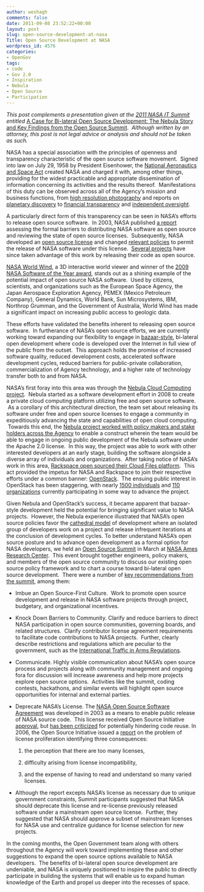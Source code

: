 ```yaml
---
author: weshagh
comments: false
date: 2011-09-08 23:52:22+00:00
layout: post
slug: open-source-development-at-nasa
Title: Open Source Development at NASA
wordpress_id: 4576
categories:
- OpenGov
tags:
- code
- Gov 2.0
- Inspiration
- Nebula
- Open Source
- Participation
---
```


_This post complements a presentation given at the [2011 NASA IT Summit](http://www.nasa.gov/offices/ocio/itsummit/) entitled_ [A Case for Bi-lateral Open Source Development: The Nebula Story and Key Findings from the Open Source Summit](http://open.nasa.gov/william/open-source-presentation).  _Although written by an attorney, this post is not legal advice or analysis and should not be taken as such._




NASA has a special association with the principles of openness and transparency characteristic of the open source software movement.  Signed into law on July 29, 1958 by President Eisenhower, the [National Aeronautics and Space Act](http://www.nasa.gov/offices/ogc/about/space_act1.html) created NASA and charged it with, among other things, providing for the widest practicable and appropriate dissemination of information concerning its activities and the results thereof.  Manifestations of this duty can be observed across all of the Agency’s mission and business functions, from [high resolution photography](http://www.nasa.gov/multimedia/imagegallery/iotd.html) and reports on [planetary discovery](http://kepler.nasa.gov/Mission/discoveries/) to [financial transparency](http://www.nasa.gov/offices/ocfo/budget/fin_rpts.html) and [independent oversight](http://oig.nasa.gov/audits/reports/FY11/index.html).




A particularly direct form of this transparency can be seen in NASA’s efforts to release open source software.  In 2003, NASA published [a report](http://ntrs.nasa.gov/archive/nasa/casi.ntrs.nasa.gov/20030054432_2003061119.pdf) assessing the formal barriers to distributing NASA software as open source and reviewing the state of open source licenses.  Subsequently, NASA developed an [open source license](http://ti.arc.nasa.gov/opensource/nosa/) and changed [relevant policies](http://nodis3.gsfc.nasa.gov/displayDir.cfm?t=NPR&c=2210&s=1C) to permit the release of NASA software under this license.  [Several projects](http://ti.arc.nasa.gov/opensource/projects/) have since taken advantage of this work by releasing their code as open source.




[NASA World Wind](http://worldwind.arc.nasa.gov/java/), a 3D interactive world viewer and winner of the [2009 NASA Software of the Year award](http://www.nasa.gov/offices/oce/icb/winners/soy/2009_soy.html), stands out as a shining example of the potential impact of open source NASA software.  Used by citizens, scientists, and organizations such as the European Space Agency, the Japan Aerospace Exploration Agency, PEMEX (Mexico Petroleum Company), General Dynamics, World Bank, Sun Microsystems, IBM, Northrop Grumman, and the Government of Australia, World Wind has made a significant impact on increasing public access to geologic data.




These efforts have validated the benefits inherent to releasing open source software.  In furtherance of NASA’s open source efforts, we are currently working toward expanding our flexibility to engage in [bazaar-style](http://catb.org/~esr/writings/homesteading/cathedral-bazaar/), bi-lateral open development where code is developed over the Internet in full view of the public from the outset.  This approach holds the promise of increased software quality, reduced development costs, accelerated software development cycles, reduced barriers for public-private collaboration, commercialization of Agency technology, and a higher rate of technology transfer both to and from NASA.




NASA’s first foray into this area was through the [Nebula Cloud Computing project](http://nebula.nasa.gov/).  Nebula started as a software development effort in 2008 to create a private cloud computing platform utilizing free and open source software.  As a corollary of this architectural direction, the team set about releasing its software under free and open source licenses to engage a community in expeditiously advancing the state and capabilities of open cloud computing.  Towards this end, the [Nebula project worked with policy makers and stake holders across the Agency](http://nodis3.gsfc.nasa.gov/NRW_Docs/NRW_2210-35_.pdf) to enable a construct wherein the team would be able to engage in ongoing public development of the Nebula software under the Apache 2.0 license.  In this way, the project was able to work with other interested developers at an early stage, building the software alongside a diverse array of individuals and organizations.  After taking notice of NASA’s work in this area, [Rackspace open sourced their Cloud Files platform](http://www.openstack.org/blog/2010/07/introducing-openstack/).  This act provided the impetus for NASA and Rackspace to join their respective efforts under a common banner: [OpenStack](http://www.openstack.org/).  The ensuing public interest in OpenStack has been staggering, with nearly [1500 individuals](http://www.openstack.org/community/) and [110 organizations](http://www.openstack.org/community/companies/) currently participating in some way to advance the project.




Given Nebula and OpenStack’s success, it became apparent that bazaar-style development held the potential for bringing significant value to NASA projects.  However, the Nebula experience illustrated that NASA’s open source policies favor the [cathedral model](http://catb.org/~esr/writings/homesteading/cathedral-bazaar/) of development where an isolated group of developers work on a project and release infrequent iterations at the conclusion of development cycles. To better understand NASA’s open source posture and to advance open development as a formal option for NASA developers, we held an [Open Source Summit](http://www.nasa.gov/open/source/) in March at [NASA Ames Research Center](http://www.nasa.gov/centers/ames/home/index.html).  This event brought together engineers, policy makers, and members of the open source community to discuss our existing open source policy framework and to chart a course toward bi-lateral open source development.  There were a number of [key recommendations from the summit](http://www.slideshare.net/skytland/nasa-open-source-proceedings), among them:








	
  * Imbue an Open Source-First Culture.  Work to promote open source development and release in NASA software projects through project, budgetary, and organizational incentives.

	
  * Knock Down Barriers to Community. Clarify and reduce barriers to direct NASA participation in open source communities, governing boards, and related structures.  Clarify contributor license agreement requirements to facilitate code contributions to NASA projects.  Further, clearly describe restrictions and regulations which are peculiar to the government, such as the [International Traffic in Arms Regulations](http://www.pmddtc.state.gov/regulations_laws/itar_official.html).

	
  * Communicate. Highly visible communication about NASA’s open source process and projects along with community management and ongoing fora for discussion will increase awareness and help more projects explore open source options.  Activities like the summit, coding contests, hackathons, and similar events will highlight open source opportunities for internal and external parties.

	
  * Deprecate NASA’s License. The [NASA Open Source Software Agreement](http://ti.arc.nasa.gov/opensource/nosa/) was developed in 2003 as a means to enable public release of NASA source code.  This license received Open Source Initiative [approval](http://www.opensource.org/licenses/NASA-1.3), but [has been criticized](http://www.gnu.org/licenses/license-list.html#NASA) for potentially hindering code reuse. In 2006, the Open Source Initiative issued a [report](http://www.opensource.org/proliferation-report) on the problem of license proliferation identifying three consequences:


	
    1. the perception that there are too many licenses,

	
    2. difficulty arising from license incompatibility,

	
    3. and the expense of having to read and understand so many varied licenses.


	
  * Although the report excepts NASA’s license as necessary due to unique government constraints, Summit participants suggested that NASA should deprecate this license and re-license previously released software under a mainstream open source license.  Further, they suggested that NASA should approve a subset of mainstream licenses for NASA use and centralize guidance for license selection for new projects.







In the coming months, the Open Government team along with others throughout the Agency will work toward implementing these and other suggestions to expand the open source options available to NASA developers.  The benefits of bi-lateral open source development are undeniable, and NASA is uniquely positioned to inspire the public to directly participate in building the systems that will enable us to expand human knowledge of the Earth and propel us deeper into the recesses of space.
